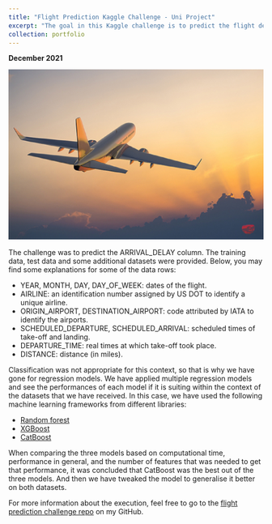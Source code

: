```yaml
---
title: "Flight Prediction Kaggle Challenge - Uni Project"
excerpt: "The goal in this Kaggle challenge is to predict the flight delays in the month July. Submissions were evaluated by using the Mean Squared Error (MSE) of the actual values minus the predicted arrival delay values of the machine learning model.<br/><img src='/images/flight-delay-prediction.png'>"
collection: portfolio
---
```

**December 2021**

<img src='/images/flight-delay-prediction.png' style="max-width: 100%; height: auto;">

The challenge was to predict the ARRIVAL_DELAY column. The training data, test data and some additional datasets were provided. Below, you may find some explanations for some of the data rows:

* YEAR, MONTH, DAY, DAY_OF_WEEK: dates of the flight.
* AIRLINE: an identification number assigned by US DOT to identify a unique airline.
* ORIGIN_AIRPORT, DESTINATION_AIRPORT: code attributed by IATA to identify the airports.
* SCHEDULED_DEPARTURE, SCHEDULED_ARRIVAL: scheduled times of take-off and landing.
* DEPARTURE_TIME: real times at which take-off took place.
* DISTANCE: distance (in miles).

Classification was not appropriate for this context, so that is why we have gone for regression models. We have applied multiple regression models and see the performances of each model if it is suiting within the context of the datasets that we have received. In this case, we have used the following machine learning frameworks from different libraries: 

* [Random forest](https://scikit-learn.org/stable/modules/generated/sklearn.ensemble.RandomForestRegressor.html)
* [XGBoost](https://xgboost.readthedocs.io/en/stable/python/python_api.html)
* [CatBoost](https://catboost.ai/en/docs/concepts/python-reference_catboostregressor)

When comparing the three models based on computational time, performance in general, and the number of features that was needed to get that performance, it was concluded that CatBoost was the best out of the three models. And then we have tweaked the model to generalise it better on both datasets. 

For more information about the execution, feel free to go to the [flight prediction challenge repo](https://github.com/Rchou97/flight-prediction-challenge) on my GitHub. 
